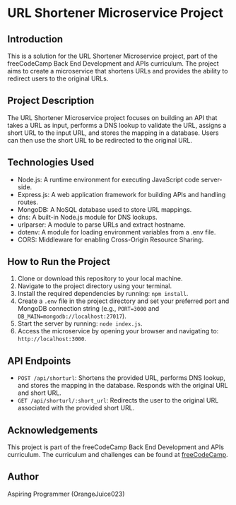 # URL Shortener Microservice Project

## Introduction

This is a solution for the URL Shortener Microservice project, part of the freeCodeCamp Back End Development and APIs curriculum. The project aims to create a microservice that shortens URLs and provides the ability to redirect users to the original URLs.

## Project Description

The URL Shortener Microservice project focuses on building an API that takes a URL as input, performs a DNS lookup to validate the URL, assigns a short URL to the input URL, and stores the mapping in a database. Users can then use the short URL to be redirected to the original URL.

## Technologies Used

- Node.js: A runtime environment for executing JavaScript code server-side.
- Express.js: A web application framework for building APIs and handling routes.
- MongoDB: A NoSQL database used to store URL mappings.
- dns: A built-in Node.js module for DNS lookups.
- urlparser: A module to parse URLs and extract hostname.
- dotenv: A module for loading environment variables from a .env file.
- CORS: Middleware for enabling Cross-Origin Resource Sharing.

## How to Run the Project

1. Clone or download this repository to your local machine.
2. Navigate to the project directory using your terminal.
3. Install the required dependencies by running: `npm install`.
4. Create a `.env` file in the project directory and set your preferred port and MongoDB connection string (e.g., `PORT=3000` and `DB_MAIN=mongodb://localhost:27017`).
5. Start the server by running: `node index.js`.
6. Access the microservice by opening your browser and navigating to: `http://localhost:3000`.

## API Endpoints

- `POST /api/shorturl`: Shortens the provided URL, performs DNS lookup, and stores the mapping in the database. Responds with the original URL and short URL.
- `GET /api/shorturl/:short_url`: Redirects the user to the original URL associated with the provided short URL.

## Acknowledgements

This project is part of the freeCodeCamp Back End Development and APIs curriculum. The curriculum and challenges can be found at [freeCodeCamp](https://www.freecodecamp.org/learn/back-end-development-and-apis/).

## Author

Aspiring Programmer (OrangeJuice023)
